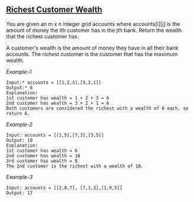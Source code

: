 ## [Richest Customer Wealth](https://leetcode.com/problems/richest-customer-wealth/)

You are given an m x n integer grid accounts where accounts[i][j] is the amount of money the i​​​​​​​​​​​th​​​​ customer has in the j​​​​​​​​​​​th​​​​ bank. Return the wealth that the richest customer has.

A customer's wealth is the amount of money they have in all their bank accounts. The richest customer is the customer that has the maximum wealth.

 
*Example-1*
```
Input:* accounts = [[1,2,3],[3,2,1]] 
Output:* 6 
Explanation:
1st customer has wealth = 1 + 2 + 3 = 6
2nd customer has wealth = 3 + 2 + 1 = 6 
Both customers are considered the richest with a wealth of 6 each, so return 6.
```

*Example-2*
```
Input: accounts = [[1,5],[7,3],[3,5]] 
Output: 10 
Explanation:
1st customer has wealth = 6 
2nd customer has wealth = 10
3rd customer has wealth = 8
The 2nd customer is the richest with a wealth of 10.
```

*Example-3*
```
Input: accounts = [[2,8,7], [7,1,3],[1,9,5]]
Output: 17
```

